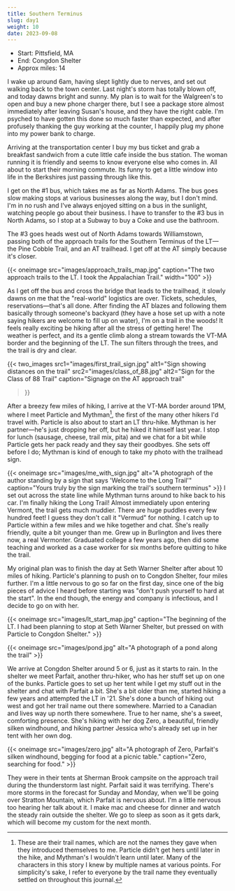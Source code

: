 ```yaml
---
title: Southern Terminus
slug: day1
weight: 10
date: 2023-09-08
---
```


- Start: Pittsfield, MA
- End: Congdon Shelter
- Approx miles: 14

I wake up around 6am, having slept lightly due to nerves, and set out walking back to the town center. Last night's storm has totally blown off, and today dawns bright and sunny. My plan is to wait for the Walgreen's to open and buy a new phone charger there, but I see a package store almost immediately after leaving Susan's house, and they have the right cable. I'm psyched to have gotten this done so much faster than expected, and after profusely thanking the guy working at the counter, I happily plug my phone into my power bank to charge.

Arriving at the transportation center I buy my bus ticket and grab a breakfast sandwich from a cute little cafe inside the bus station. The woman running it is friendly and seems to know everyone else who comes in. All about to start their morning commute. Its funny to get a little window into life in the Berkshires just passing through like this.

I get on the #1 bus, which takes me as far as North Adams. The bus goes slow making stops at various businesses along the way, but I don't mind. I'm in no rush and I've always enjoyed sitting on a bus in the sunlight, watching people go about their business. I have to transfer to the #3 bus in North Adams, so I stop at a Subway to buy a Coke and use the bathroom.

The #3 goes heads west out of North Adams towards Williamstown, passing  both of the approach trails for the Southern Terminus of the LT—the Pine Cobble Trail, and an AT trailhead. I get off at the AT simply because it's closer.

{{< oneimage src="images/approach_trails_map.jpg" caption="The two approach trails to the LT. I took the Appalachian Trail." width="100" >}}

As I get off the bus and cross the bridge that leads to the trailhead, it slowly dawns on me that the "real-world" logistics are over. Tickets, schedules, reservations—that's all done. After finding the AT blazes and following them basically through someone's backyard (they have a hose set up with a note saying hikers are welcome to fill up on water), I'm on a trail in the woods! It feels really exciting be hiking after all the stress of getting here! The weather is perfect, and its a gentle climb along a stream towards the VT-MA border and the beginning of the LT. The sun filters through the trees, and the trail is dry and clear.

{{< two_images
      src1="images/first_trail_sign.jpg" alt1="Sign showing distances on the trail"
      src2="images/class_of_88.jpg" alt2="Sign for the Class of 88 Trail"
      caption="Signage on the AT approach trail"
>}}

After a breezy few miles of hiking, I arrive at the VT-MA border around 1PM, where I meet Particle and Mythman[^1], the first of the many other hikers I'd travel with. Particle is also about to start an LT thru-hike. Mythman is her partner—he's just dropping her off, but he hiked it himself last year. I stop for lunch (sausage, cheese, trail mix, pita) and we chat for a bit while Particle gets her pack ready and they say their goodbyes. She sets off before I do; Mythman is kind of enough to take my photo with the trailhead sign.

{{< oneimage src="images/me_with_sign.jpg" alt="A photograph of the author standing by a sign that says 'Welcome to the Long Trail'" caption="Yours truly by the sign marking the trail's southern terminus" >}}
I set out across the state line while Mythman turns around to hike back to his car. I'm finally hiking the Long Trail! Almost immediately upon entering Vermont, the trail gets much muddier. There are huge puddles every few hundred feet! I guess they don't call it "Vermud" for nothing. I catch up to Particle within a few miles and we hike together and chat. She's really friendly, quite a bit younger than me. Grew up in Burlington and lives there now, a real Vermonter. Graduated college a few years ago, then did some teaching and worked as a case worker for six months before quitting to hike the trail.

My original plan was to finish the day at Seth Warner Shelter after about 10 miles of hiking. Particle's planning to push on to Congdon Shelter, four miles further. I'm a little nervous to go so far on the first day, since one of the big pieces of advice I heard before starting was "don't push yourself to hard at the start". In the end though, the energy and company is infectious, and I decide to go on with her.

{{< oneimage src="images/lt_start_map.jpg" caption="The beginning of the LT. I had been planning to stop at Seth Warner Shelter, but pressed on with Particle to Congdon Shelter." >}}

{{< oneimage src="images/pond.jpg" alt="A photograph of a pond along the trail" >}}

We arrive at Congdon Shelter around 5 or 6, just as it starts to rain. In the shelter we meet Parfait, another thru-hiker, who has her stuff set up on one of the bunks. Particle goes to set up her tent while I get my stuff out in the shelter and chat with Parfait a bit. She's a bit older than me, started hiking a few years and attempted the LT in '21. She's done a bunch of hiking out west and got her trail name out there somewhere. Married to a Canadian and lives way up north there somewhere. True to her name, she's a sweet, comforting presence. She's hiking with her dog Zero, a beautiful, friendly silken windhound, and hiking partner Jessica who's already set up in her tent with her own dog.

{{< oneimage src="images/zero.jpg" alt="A photograph of Zero, Parfait's silken windhound, begging for food at a picnic table." caption="Zero, searching for food." >}}

They were in their tents at Sherman Brook campsite on the approach trail during the thunderstorm last night. Parfait said it was terrifying. There's more storms in the forecast for Sunday and Monday, when we'll be going over Stratton Mountain, which Parfait is nervous about. I'm a little nervous too hearing her talk about it. I make mac and cheese for dinner and watch the steady rain outside the shelter. We go to sleep as soon as it gets dark, which will become my custom for the next month.


[^1]: These are their trail names, which are not the names they gave when they introduced themselves to me. Particle didn't get hers until later in the hike, and Mythman's I wouldn't learn until later. Many of the characters in this story I knew by multiple names at various points. For simplicity's sake, I refer to everyone by the trail name they eventually settled on throughout this journal.
